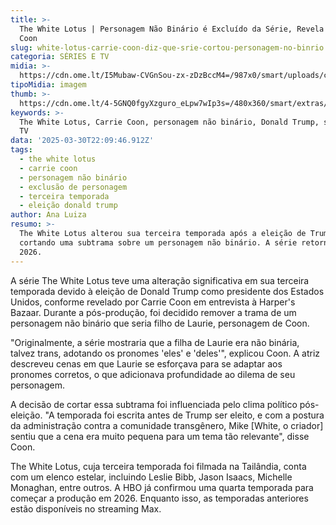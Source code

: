 ```yaml
---
title: >-
  The White Lotus | Personagem Não Binário é Excluído da Série, Revela Carrie
  Coon
slug: white-lotus-carrie-coon-diz-que-srie-cortou-personagem-no-binrio
categoria: SÉRIES E TV
midia: >-
  https://cdn.ome.lt/I5Mubaw-CVGnSou-zx-zDzBccM4=/987x0/smart/uploads/conteudo/fotos/whitelotuscarriecoon.jpg
tipoMidia: imagem
thumb: >-
  https://cdn.ome.lt/4-5GNQ0fgyXzguro_eLpw7wIp3s=/480x360/smart/extras/conteudos/whitelotuscarriecoon.jpg
keywords: >-
  The White Lotus, Carrie Coon, personagem não binário, Donald Trump, série de
  TV
data: '2025-03-30T22:09:46.912Z'
tags:
  - the white lotus
  - carrie coon
  - personagem não binário
  - exclusão de personagem
  - terceira temporada
  - eleição donald trump
author: Ana Luiza
resumo: >-
  The White Lotus alterou sua terceira temporada após a eleição de Trump,
  cortando uma subtrama sobre um personagem não binário. A série retorna em
  2026.
---
```


A série The White Lotus teve uma alteração significativa em sua terceira temporada devido à eleição de Donald Trump como presidente dos Estados Unidos, conforme revelado por Carrie Coon em entrevista à Harper's Bazaar. Durante a pós-produção, foi decidido remover a trama de um personagem não binário que seria filho de Laurie, personagem de Coon.

"Originalmente, a série mostraria que a filha de Laurie era não binária, talvez trans, adotando os pronomes 'eles' e 'deles'", explicou Coon. A atriz descreveu cenas em que Laurie se esforçava para se adaptar aos pronomes corretos, o que adicionava profundidade ao dilema de seu personagem.

A decisão de cortar essa subtrama foi influenciada pelo clima político pós-eleição. "A temporada foi escrita antes de Trump ser eleito, e com a postura da administração contra a comunidade transgênero, Mike [White, o criador] sentiu que a cena era muito pequena para um tema tão relevante", disse Coon.

The White Lotus, cuja terceira temporada foi filmada na Tailândia, conta com um elenco estelar, incluindo Leslie Bibb, Jason Isaacs, Michelle Monaghan, entre outros. A HBO já confirmou uma quarta temporada para começar a produção em 2026. Enquanto isso, as temporadas anteriores estão disponíveis no streaming Max.
